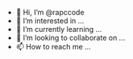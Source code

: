 - 👋 Hi, I’m @rapccode
- 👀 I’m interested in ...
- 🌱 I’m currently learning ...
- 💞️ I’m looking to collaborate on ...
- 📫 How to reach me ...

<!---
rapccode/rapccode is a ✨ special ✨ repository because its `README.md` (this file) appears on your GitHub profile.
You can click the Preview link to take a look at your changes.
--->
